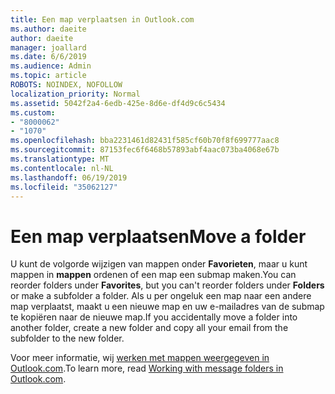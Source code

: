 ```yaml
---
title: Een map verplaatsen in Outlook.com
ms.author: daeite
author: daeite
manager: joallard
ms.date: 6/6/2019
ms.audience: Admin
ms.topic: article
ROBOTS: NOINDEX, NOFOLLOW
localization_priority: Normal
ms.assetid: 5042f2a4-6edb-425e-8d6e-df4d9c6c5434
ms.custom:
- "8000062"
- "1070"
ms.openlocfilehash: bba2231461d82431f585cf60b70f8f699777aac8
ms.sourcegitcommit: 87153fec6f6468b57893abf4aac073ba4068e67b
ms.translationtype: MT
ms.contentlocale: nl-NL
ms.lasthandoff: 06/19/2019
ms.locfileid: "35062127"
---
```

# <a name="move-a-folder"></a><span data-ttu-id="1478d-102">Een map verplaatsen</span><span class="sxs-lookup"><span data-stu-id="1478d-102">Move a folder</span></span>

<span data-ttu-id="1478d-103">U kunt de volgorde wijzigen van mappen onder **Favorieten**, maar u kunt mappen in **mappen** ordenen of een map een submap maken.</span><span class="sxs-lookup"><span data-stu-id="1478d-103">You can reorder folders under **Favorites**, but you can't reorder folders under **Folders** or make a subfolder a folder.</span></span> <span data-ttu-id="1478d-104">Als u per ongeluk een map naar een andere map verplaatst, maakt u een nieuwe map en uw e-mailadres van de submap te kopiëren naar de nieuwe map.</span><span class="sxs-lookup"><span data-stu-id="1478d-104">If you accidentally move a folder into another folder, create a new folder and copy all your email from the subfolder to the new folder.</span></span>
  
<span data-ttu-id="1478d-105">Voor meer informatie, wij [werken met mappen weergegeven in Outlook.com](https://support.office.com/article/6bb0723a-f39f-4a8d-bb3f-fab5dcc2510a).</span><span class="sxs-lookup"><span data-stu-id="1478d-105">To learn more, read [Working with message folders in Outlook.com](https://support.office.com/article/6bb0723a-f39f-4a8d-bb3f-fab5dcc2510a).</span></span>